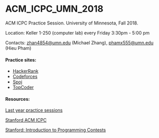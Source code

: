 # ACM_ICPC_UMN_2018

ACM ICPC Practice Session. University of Minnesota, Fall 2018.

Location: Keller 1-250 (computer lab) every Friday 3:30pm - 5:00 pm

Contacts: zhan4854@umn.edu (Michael Zhang), phamx555@umn.edu (Hieu Pham)

#### Practice sites:
- [HackerRank](https://www.hackerrank.com)
- [Codeforces](http://codeforces.com)
- [Spoj](https://www.spoj.com)
- [TopCoder](https://www.topcoder.com)

#### Resources:
[Last year practice sessions](https://github.com/batsa003/ACM_ICPC_UofM_2017)

[Stanford ACM ICPC](https://github.com/jaehyunp/stanfordacm)

[Stanford: Introduction to Programming Contests](http://stanford.edu/class/cs97si)
